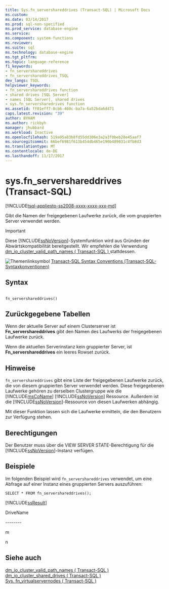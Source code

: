 ```yaml
---
title: Sys.fn_servershareddrives (Transact-SQL) | Microsoft Docs
ms.custom: 
ms.date: 03/14/2017
ms.prod: sql-non-specified
ms.prod_service: database-engine
ms.service: 
ms.component: system-functions
ms.reviewer: 
ms.suite: sql
ms.technology: database-engine
ms.tgt_pltfrm: 
ms.topic: language-reference
f1_keywords:
- fn_servershareddrives
- fn_servershareddrives_TSQL
dev_langs: TSQL
helpviewer_keywords:
- fn_servershareddrives function
- shared drives [SQL Server]
- names [SQL Server], shared drives
- sys.fn_serversharedrives function
ms.assetid: ff01eff7-8cb6-460c-ba7a-6a52bda6d471
caps.latest.revision: "39"
author: BYHAM
ms.author: rickbyh
manager: jhubbard
ms.workload: Inactive
ms.openlocfilehash: 519a95a83b8fd55dd306e3a2a3f0beb28e45aaf7
ms.sourcegitcommit: 66bef6981f613b454db465e190b489031c4fb8d3
ms.translationtype: MT
ms.contentlocale: de-DE
ms.lasthandoff: 11/17/2017
---
```

# <a name="sysfnservershareddrives-transact-sql"></a>sys.fn_servershareddrives (Transact-SQL)
[!INCLUDE[tsql-appliesto-ss2008-xxxx-xxxx-xxx-md](../../includes/tsql-appliesto-ss2008-xxxx-xxxx-xxx-md.md)]

  Gibt die Namen der freigegebenen Laufwerke zurück, die vom gruppierten Server verwendet werden.  
  
> [!IMPORTANT]  
>  Diese [!INCLUDE[ssNoVersion](../../includes/ssnoversion-md.md)]-Systemfunktion wird aus Gründen der Abwärtskompatibilität bereitgestellt. Wir empfehlen die Verwendung [dm_io_cluster_valid_path_names &#40; Transact-SQL &#41; ](../../relational-databases/system-dynamic-management-views/sys-dm-io-cluster-valid-path-names-transact-sql.md) stattdessen.  
  
 ![Themenlinksymbol](../../database-engine/configure-windows/media/topic-link.gif "Topic link icon") [Transact-SQL Syntax Conventions (Transact-SQL-Syntaxkonventionen)](../../t-sql/language-elements/transact-sql-syntax-conventions-transact-sql.md)  
  
## <a name="syntax"></a>Syntax  
  
```  
  
fn_servershareddrives()  
```  
  
## <a name="tables-returned"></a>Zurückgegebene Tabellen  
 Wenn der aktuelle Server auf einem Clusterserver ist **Fn_servershareddrives** gibt den Namen des Laufwerks der freigegebenen Laufwerke zurück.  
  
 Wenn die aktuellen Serverinstanz kein gruppierter Server, ist **Fn_servershareddrives** ein leeres Rowset zurück.  
  
## <a name="remarks"></a>Hinweise  
 `fn_servershareddrives` gibt eine Liste der freigegebenen Laufwerke zurück, die von diesem gruppierten Server verwendet werden. Diese freigegebenen Laufwerke gehören zu derselben Clustergruppe wie die [!INCLUDE[msCoName](../../includes/msconame-md.md)] [!INCLUDE[ssNoVersion](../../includes/ssnoversion-md.md)] Ressource. Außerdem ist die [!INCLUDE[ssNoVersion](../../includes/ssnoversion-md.md)]-Ressource von diesen Laufwerken abhängig.  
  
 Mit dieser Funktion lassen sich die Laufwerke ermitteln, die den Benutzern zur Verfügung stehen.  
  
## <a name="permissions"></a>Berechtigungen  
 Der Benutzer muss über die VIEW SERVER STATE-Berechtigung für die [!INCLUDE[ssNoVersion](../../includes/ssnoversion-md.md)]-Instanz verfügen.  
  
## <a name="examples"></a>Beispiele  
 Im folgenden Beispiel wird `fn_servershareddrives` verwendet, um eine Abfrage auf einer Instanz eines gruppierten Servers auszuführen:  
  
```  
SELECT * FROM fn_servershareddrives();  
```  
  
 [!INCLUDE[ssResult](../../includes/ssresult-md.md)]  
  
 DriveName  
  
 -------\-  
  
 m  
  
 n  
  
## <a name="see-also"></a>Siehe auch  
 [dm_io_cluster_valid_path_names &#40; Transact-SQL &#41;](../../relational-databases/system-dynamic-management-views/sys-dm-io-cluster-valid-path-names-transact-sql.md)   
 [dm_io_cluster_shared_drives &#40; Transact-SQL &#41;](../../relational-databases/system-dynamic-management-views/sys-dm-io-cluster-shared-drives-transact-sql.md)   
 [Sys. fn_virtualservernodes &#40; Transact-SQL &#41;](../../relational-databases/system-functions/sys-fn-virtualservernodes-transact-sql.md)  
  
  

